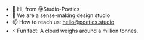 - 👋 Hi, from @Studio-Poetics
- 👀 We are a sense-making design studio
- 📫 How to reach us: hello@poetics.studio
- ⚡ Fun fact: A cloud weighs around a million tonnes.

<!---
Studio-Poetics/Studio-Poetics is a ✨ special ✨ repository because its `README.md` (this file) appears on your GitHub profile.
You can click the Preview link to take a look at your changes.
--->
